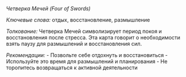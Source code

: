*Четверка Мечей \(Four of Swords\)*

*Ключевые слова:* отдых, восстановление, размышление

*Толкование:* 
Четверка Мечей символизирует период покоя и восстановления после стресса\. Эта карта говорит о необходимости взять паузу для размышлений и восстановления сил\.

*Рекомендации:*
\- Позвольте себе отдохнуть и восстановиться
\- Используйте это время для размышлений и планирования
\- Не торопитесь возвращаться к активной деятельности
